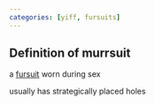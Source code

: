 ```yaml
---
categories: [yiff, fursuits]
---
```

## Definition of murrsuit

a [fursuit](./fursuit) worn during sex

usually has strategically placed holes
